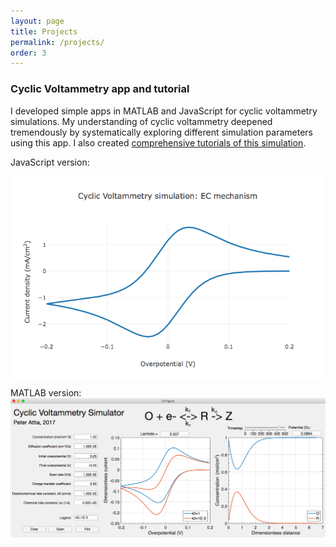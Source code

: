 ```yaml
---
layout: page
title: Projects
permalink: /projects/
order: 3
---
```


### Cyclic Voltammetry app and tutorial

I developed simple apps in MATLAB and JavaScript for cyclic voltammetry simulations.
My understanding of cyclic voltammetry deepened tremendously by systematically
exploring different simulation parameters using this app.
I also created [comprehensive tutorials of this simulation](/cyclic_voltammetry_simulation/index.html).

JavaScript version:
<p>
<a href="/cyclic_voltammetry_simulation/cvwebapp.html">
<img src="/img/CVsimplotly.png" style="display:block; margin-left: auto; margin-right: auto;">
</a></p>

MATLAB version:
![Screenshot](/img/CVsimscreenshot.png)
